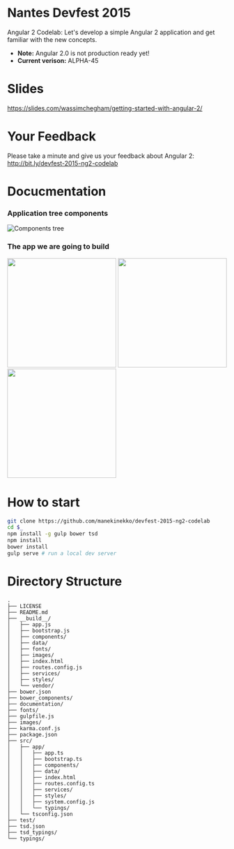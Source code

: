 Nantes Devfest 2015
=======

Angular 2 Codelab: Let's develop a simple Angular 2 application and get familiar with the new concepts.

- **Note:** Angular 2.0 is not production ready yet!
- **Current verison:** ALPHA-45

# Slides

https://slides.com/wassimchegham/getting-started-with-angular-2/

# Your Feedback

Please take a minute and give us your feedback about Angular 2: http://bit.ly/devfest-2015-ng2-codelab

# Docucmentation
### Application tree components

![Components tree](https://github.com/manekinekko/devfest-2015-ng2-codelab/raw/master/documentation/devfest-components-tree-details.png)

### The app we are going to build

<img src="https://github.com/manekinekko/devfest-2015-ng2-codelab/raw/master/documentation/devfest-home.png" width="250px"/>
<img src="https://github.com/manekinekko/devfest-2015-ng2-codelab/raw/master/documentation/devfest-technology.png" width="250px"/>
<img src="https://github.com/manekinekko/devfest-2015-ng2-codelab/raw/master/documentation/devfest-summary.png" width="250px"/>

# How to start

```bash
git clone https://github.com/manekinekko/devfest-2015-ng2-codelab
cd $_
npm install -g gulp bower tsd
npm install
bower install
gulp serve # run a local dev server
```

# Directory Structure

```
.
├── LICENSE
├── README.md
├── __build__/
│   ├── app.js
│   ├── bootstrap.js
│   ├── components/
│   ├── data/
│   ├── fonts/
│   ├── images/
│   ├── index.html
│   ├── routes.config.js
│   ├── services/
│   ├── styles/
│   └── vendor/
├── bower.json
├── bower_components/
├── documentation/
├── fonts/
├── gulpfile.js
├── images/
├── karma.conf.js
├── package.json
├── src/
│   ├── app/
│   │   ├── app.ts
│   │   ├── bootstrap.ts
│   │   ├── components/
│   │   ├── data/
│   │   ├── index.html
│   │   ├── routes.config.ts
│   │   ├── services/
│   │   ├── styles/
│   │   ├── system.config.js
│   │   └── typings/
│   └── tsconfig.json
├── test/
├── tsd.json
├── tsd_typings/
└── typings/
```
